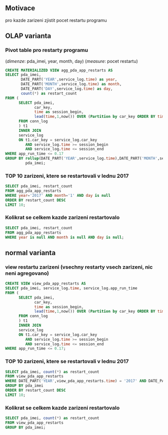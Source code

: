 ## Motivace

pro kazde zarizeni zjistit pocet restartu programu

## OLAP varianta
### Pivot table pro restarty programu

(*dimenze*: pda_imei, year, month, day) (*measure*: pocet restartu)

```sql
CREATE MATERIALIZED VIEW agg_pda_app_restarts AS 
SELECT pda_imei,
       DATE_PART('YEAR',service_log.time) as year,
       DATE_PART('MONTH',service_log.time) as month,
       DATE_PART('DAY',service_log.time) as day,
       count(*) as restart_count
FROM (
      SELECT pda_imei,
             car_key,
             time as session_begin,
             lead(time,1,now()) OVER (Partition by car_key ORDER BY time) AS session_end 
      FROM conn_log
      ) t1 
      INNER JOIN 
      service_log 
      ON t1.car_key = service_log.car_key 
         AND service_log.time >= session_begin 
         AND service_log.time <= session_end 
WHERE app_run_time <= 0.17 
GROUP BY rollup(DATE_PART('YEAR',service_log.time),DATE_PART('MONTH',service_log.time),DATE_PART('DAY',service_log.time)),
         pda_imei;
```

### TOP 10 zarizeni, ktere se restartovali v lednu 2017

```sql
SELECT pda_imei, restart_count 
FROM agg_pda_app_restarts 
WHERE year='2017' AND month='1' AND day is null 
ORDER BY restart_count DESC 
LIMIT 10;
```

### Kolikrat se celkem kazde zarizeni restartovalo

```sql
SELECT pda_imei, restart_count 
FROM agg_pda_app_restarts 
WHERE year is null AND month is null AND day is null;
```

## normal varianta

### view restartu zarizeni (vsechny restarty vsech zarizeni, nic neni agregovano)

```sql
CREATE VIEW view_pda_app_restarts AS  
SELECT pda_imei, service_log.time, service_log.app_run_time 
FROM (                                                                                                  
      SELECT pda_imei,
             car_key,
             time as session_begin,
             lead(time,1,now()) OVER (Partition by car_key ORDER BY time) AS session_end 
      FROM conn_log
      ) t1 
      INNER JOIN 
      service_log 
      ON t1.car_key = service_log.car_key 
         AND service_log.time >= session_begin 
         AND service_log.time <= session_end 
WHERE app_run_time <= 0.17;
```

### TOP 10 zarizeni, ktere se restartovali v lednu 2017

```sql
SELECT pda_imei, count(*) as restart_count
FROM view_pda_app_restarts 
WHERE DATE_PART('YEAR',view_pda_app_restarts.time) = '2017' AND DATE_PART('MONTH',view_pda_app_restarts.time)='1' 
GROUP BY pda_imei 
ORDER BY restart_count DESC 
LIMIT 10;
```

### Kolikrat se celkem kazde zarizeni restartovalo

```sql
SELECT pda_imei, count(*) as restart_count
FROM view_pda_app_restarts
GROUP BY pda_imei;
```

